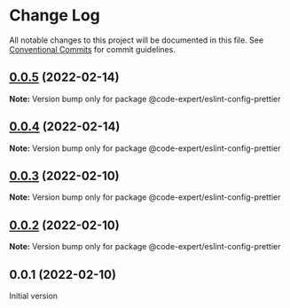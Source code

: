 # Change Log

All notable changes to this project will be documented in this file.
See [Conventional Commits](https://conventionalcommits.org) for commit guidelines.

## [0.0.5](https://github.com/CodeExpertETH/configs/compare/@code-expert/eslint-config-prettier@0.0.4...@code-expert/eslint-config-prettier@0.0.5) (2022-02-14)

**Note:** Version bump only for package @code-expert/eslint-config-prettier





## [0.0.4](https://github.com/CodeExpertETH/configs/compare/@code-expert/eslint-config-prettier@0.0.3...@code-expert/eslint-config-prettier@0.0.4) (2022-02-14)

**Note:** Version bump only for package @code-expert/eslint-config-prettier





## [0.0.3](https://github.com/CodeExpertETH/configs/compare/@code-expert/eslint-config-prettier@0.0.2...@code-expert/eslint-config-prettier@0.0.3) (2022-02-10)

**Note:** Version bump only for package @code-expert/eslint-config-prettier





## [0.0.2](https://github.com/CodeExpertETH/configs/compare/@code-expert/eslint-config-prettier@0.2.1...@code-expert/eslint-config-prettier@0.0.2) (2022-02-10)

**Note:** Version bump only for package @code-expert/eslint-config-prettier





## 0.0.1 (2022-02-10)

Initial version
